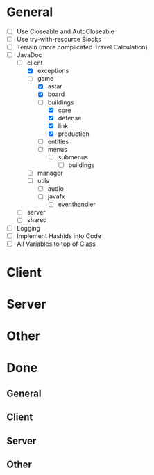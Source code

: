 # General
* [ ] Use Closeable and AutoCloseable
* [ ] Use try-with-resource Blocks
* [ ] Terrain (more complicated Travel Calculation)
* [ ] JavaDoc
  * [ ] client
    * [X] exceptions
    * [ ] game
      * [X] astar
      * [X] board
      * [ ] buildings
        * [X] core
        * [X] defense
        * [X] link
        * [X] production
      * [ ] entities
      * [ ] menus
        * [ ] submenus
          * [ ] buildings
    * [ ] manager
    * [ ] utils
      * [ ] audio
      * [ ] javafx
        * [ ] eventhandler
  * [ ] server
  * [ ] shared
* [ ] Logging
* [ ] Implement Hashids into Code
* [ ] All Variables to top of Class

# Client
# Server
# Other
# Done
## General
## Client
## Server
## Other